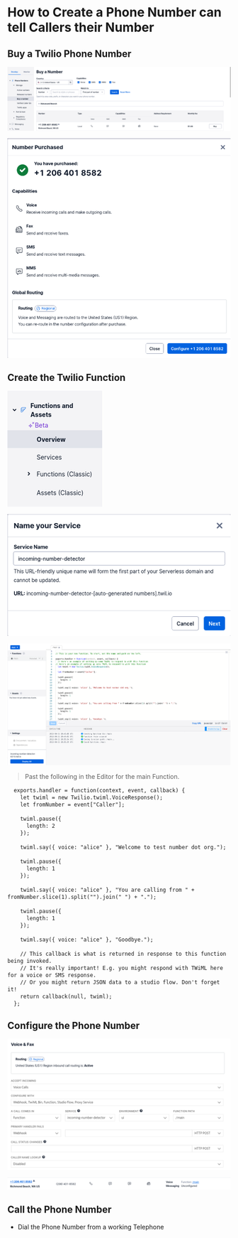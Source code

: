 # How to Create a Phone Number can tell Callers their Number


## Buy a Twilio Phone Number


  ![Buy a Twilio Number](/assets/images/buy-a-twilio-number.png)

  ![Purchased Twilio Number](/assets/images/twilio-number-purchased.png)


## Create the Twilio Function  


  ![Find Twilio Functions and Assets in the Console](/assets/images/find-functions-and-assets.png)

  ![Create a New Service](/assets/images/create-a-new-service.png)

  ![Create a New Function called main](/assets/images/create-a-new-main-function.png)

  > Past the following in the Editor for the main Function.

  ```
    exports.handler = function(context, event, callback) {      
      let twiml = new Twilio.twiml.VoiceResponse();        
      let fromNumber = event["Caller"];  

      twiml.pause({
        length: 2
      });

      twiml.say({ voice: "alice" }, "Welcome to test number dot org.");

      twiml.pause({
        length: 1
      });

      twiml.say({ voice: "alice" }, "You are calling from " + fromNumber.slice(1).split("").join(" ") + ".");

      twiml.pause({
        length: 1
      });

      twiml.say({ voice: "alice" }, "Goodbye.");

      // This callback is what is returned in response to this function being invoked.
      // It's really important! E.g. you might respond with TWiML here for a voice or SMS response.
      // Or you might return JSON data to a studio flow. Don't forget it!
      return callback(null, twiml);
    };
  ```


## Configure the Phone Number


  ![Enable the Function for incoming calls to the new Number](/assets/images/enable-the-number-detector-function.png)

  ![Verify the function is the default for the Number](/assets/images/verify-the-function-is-the-default-for-the-number.png)


## Call the Phone Number

  * Dial the Phone Number from a working Telephone
